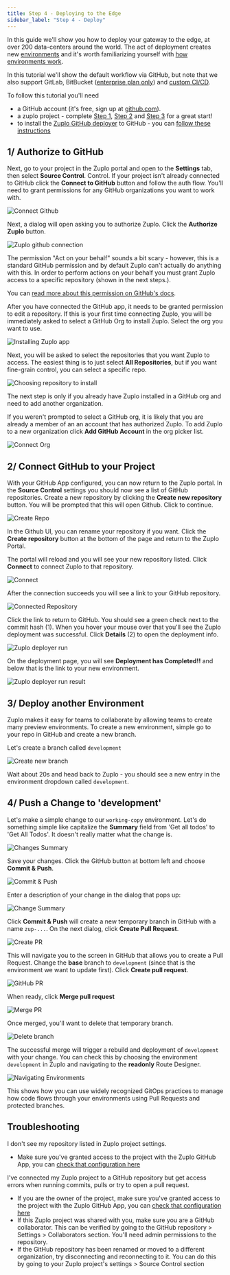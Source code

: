 ```yaml
---
title: Step 4 - Deploying to the Edge
sidebar_label: "Step 4 - Deploy"
---
```


In this guide we'll show you how to deploy your gateway to the edge, at over 200
data-centers around the world. The act of deployment creates new
[environments](./environments) and it's worth familiarizing yourself with
[how environments work](./environments).

In this tutorial we'll show the default workflow via GitHub, but note that we
also support GitLab, BitBucket
([enterprise plan only](https://zuplo.com/pricing)) and
[custom CI/CD](./custom-ci-cd).

To follow this tutorial you'll need

- a GitHub account (it's free, sign up at [github.com](https://github.com)).
- a zuplo project - complete [Step 1](./step-1-setup-basic-gateway.md),
  [Step 2](./step-2-add-rate-limiting.md) and
  [Step 3](./step-3-add-api-key-auth.md) for a great start!
- to install the
  [Zuplo GitHub deployer](https://github.com/apps/zuplo/installations/new) to
  GitHub - you can
  [follow these instructions](https://github.com/apps/zuplo/installations/new)

## 1/ Authorize to GitHub

Next, go to your project in the Zuplo portal and open to the **Settings** tab,
then select **Source Control**. Control. If your project isn't already connected
to GitHub click the **Connect to GitHub** button and follow the auth flow.
You'll need to grant permissions for any GitHub organizations you want to work
with.

![Connect Github](/media/step-4-deploying-to-the-edge/image-1.png)

Next, a dialog will open asking you to authorize Zuplo. Click the **Authorize
Zuplo** button.

![Zuplo github connection](https://cdn.zuplo.com/assets/d6194a80-b6d6-429e-85a6-ae1cb4a3375e.png)

<Callout type="tip" title="GitHub Permissions" >

The permission "Act on your behalf" sounds a bit scary - however, this is a
standard GitHub permission and by default Zuplo can't actually do anything with
this. In order to perform actions on your behalf you must grant Zuplo access to
a specific repository (shown in the next steps.).

You can
[read more about this permission on GitHub's docs](https://docs.github.com/en/apps/using-github-apps/authorizing-github-apps#about-github-apps-acting-on-your-behalf).

</Callout>

After you have connected the GitHub app, it needs to be granted permission to
edit a repository. If this is your first time connecting Zuplo, you will be
immediately asked to select a GitHub Org to install Zuplo. Select the org you
want to use.

![Installing Zuplo app](https://cdn.zuplo.com/assets/eef76bd7-4d26-4f86-96e8-89ebede03beb.png)

Next, you will be asked to select the repositories that you want Zuplo to
access. The easiest thing is to just select **All Repositories**, but if you
want fine-grain control, you can select a specific repo.

![Choosing repository to install](https://cdn.zuplo.com/assets/ff482269-9aa2-44c3-8266-b2682b3d6ea5.png)

<Callout type="caution" title="Existing Installation" >

The next step is only if you already have Zuplo installed in a GitHub org and
need to add another organization.

</Callout>

If you weren't prompted to select a GitHub org, it is likely that you are
already a member of an an account that has authorized Zuplo. To add Zuplo to a
new organization click **Add GitHub Account** in the org picker list.

![Connect Org](/media/step-4-deploying-to-the-edge/image-2.png)

## 2/ Connect GitHub to your Project

With your GitHub App configured, you can now return to the Zuplo portal. In the
**Source Control** settings you should now see a list of GitHub repositories.
Create a new repository by clicking the **Create new repository** button. You
will be prompted that this will open Github. Click to continue.

![Create Repo](/media/step-4-deploying-to-the-edge/image-3.png)

In the Github UI, you can rename your repository if you want. Click the **Create
repository** button at the bottom of the page and return to the Zuplo Portal.

The portal will reload and you will see your new repository listed. Click
**Connect** to connect Zuplo to that repository.

![Connect](/media/step-4-deploying-to-the-edge/image-4.png)

After the connection succeeds you will see a link to your GitHub repository.

![Connected Repository](/media/step-4-deploying-to-the-edge/image-5.png)

Click the link to return to GitHub. You should see a green check next to the
commit hash (1). When you hover your mouse over that you'll see the Zuplo
deployment was successful. Click **Details** (2) to open the deployment info.

![Zuplo deployer run](https://cdn.zuplo.com/assets/0a9932eb-7c16-49cf-9720-0beb450724eb.png)

On the deployment page, you will see **Deployment has Completed!!** and below
that is the link to your new environment.

![Zuplo deployer run result](https://cdn.zuplo.com/assets/26fa58b6-7a5a-4627-bd9f-246972639f12.png)

## 3/ Deploy another Environment

Zuplo makes it easy for teams to collaborate by allowing teams to create many
preview environments. To create a new environment, simple go to your repo in
GitHub and create a new branch.

Let's create a branch called `development`

![Create new branch](https://cdn.zuplo.com/assets/60cdeb36-ab7d-42f9-a8c2-1f7931f80ca6.png)

Wait about 20s and head back to Zuplo - you should see a new entry in the
environment dropdown called `development`.

## 4/ Push a Change to 'development'

Let's make a simple change to our `working-copy` environment. Let's do something
simple like capitalize the **Summary** field from 'Get all todos' to 'Get All
Todos'. It doesn't really matter what the change is.

![Changes Summary](/media/step-4-deploying-to-the-edge/image-6.png)

Save your changes. Click the GitHub button at bottom left and choose **Commit &
Push**.

![Commit & Push](/media/step-4-deploying-to-the-edge/image-7.png)

Enter a description of your change in the dialog that pops up:

![Change Summary](/media/step-4-deploying-to-the-edge/image-8.png)

Click **Commit & Push** will create a new temporary branch in GitHub with a name
`zup-...`. On the next dialog, click **Create Pull Request**.

![Create PR](/media/step-4-deploying-to-the-edge/image-9.png)

This will navigate you to the screen in GitHub that allows you to create a Pull
Request. Change the **base** branch to `development` (since that is the
environment we want to update first). Click **Create pull request**.

![GitHub PR](https://cdn.zuplo.com/assets/875b164d-b7ef-4f46-9cdb-8d59354b5b93.png)

When ready, click **Merge pull request**

![Merge PR](https://cdn.zuplo.com/assets/e8c68072-35dc-462a-8161-7a44e40fa1df.png)

Once merged, you'll want to delete that temporary branch.

![Delete branch](https://cdn.zuplo.com/assets/51a25aa0-cdce-4112-ba2e-e56f42a9044d.png)

The successful merge will trigger a rebuild and deployment of `development` with
your change. You can check this by choosing the environment `development` in
Zuplo and navigating to the **readonly** Route Designer.

![Navigating Environments](/media/step-4-deploying-to-the-edge/image.png)

This shows how you can use widely recognized GitOps practices to manage how code
flows through your environments using Pull Requests and protected branches.

## Troubleshooting

I don't see my repository listed in Zuplo project settings.

- Make sure you've granted access to the project with the Zuplo GitHub App, you
  can
  [check that configuration here](https://github.com/apps/zuplo/installations/new)

I've connected my Zuplo project to a GitHub repository but get access errors
when running commits, pulls or try to open a pull request.

- If you are the owner of the project, make sure you've granted access to the
  project with the Zuplo GitHub App, you can
  [check that configuration here](https://github.com/apps/zuplo/installations/new)
- If this Zuplo project was shared with you, make sure you are a GitHub
  collaborator. This can be verified by going to the GitHub repository >
  Settings > Collaborators section. You'll need admin permissions to the
  repository.
- If the GitHub repository has been renamed or moved to a different
  organization, try disconnecting and reconnecting to it. You can do this by
  going to your Zuplo project's settings > Source Control section
